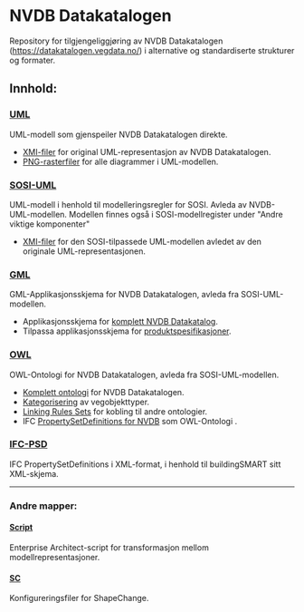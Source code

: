 # NVDB Datakatalogen

Repository for  tilgjengeliggjøring av NVDB Datakatalogen (https://datakatalogen.vegdata.no/) i alternative og standardiserte strukturer og formater. 

## Innhold:

### [UML](https://github.com/vegvesen/NVDB-Datakatalogen/tree/master/UML)

UML-modell som gjenspeiler NVDB Datakatalogen direkte.

- [XMI-filer](https://github.com/vegvesen/NVDB-Datakatalogen/tree/master/UML/XMI) for original UML-representasjon av NVDB Datakatalogen.
- [PNG-rasterfiler](https://github.com/vegvesen/NVDB-Datakatalogen/tree/master/UML/PNG) for alle diagrammer i UML-modellen.

### [SOSI-UML](https://github.com/vegvesen/NVDB-Datakatalogen/tree/master/SOSI-UML)

UML-modell i henhold til modelleringsregler for SOSI. Avleda av NVDB-UML-modellen. Modellen finnes også i SOSI-modellregister under "Andre viktige komponenter" 

- [XMI-filer](https://github.com/vegvesen/NVDB-Datakatalogen/tree/master/SOSI-UML) for den SOSI-tilpassede UML-modellen avledet av den originale UML-representasjonen.

### [GML](https://github.com/vegvesen/NVDB-Datakatalogen/tree/master/GML)
GML-Applikasjonsskjema for NVDB Datakatalogen, avleda fra SOSI-UML-modellen.

- Applikasjonsskjema for [komplett NVDB Datakatalog](https://github.com/vegvesen/NVDB-Datakatalogen/tree/master/GML).
- Tilpassa applikasjonsskjema for [produktspesifikasjoner](https://github.com/vegvesen/NVDB-Datakatalogen/tree/master/GML/PS).

### [OWL](https://github.com/vegvesen/NVDB-Datakatalogen/tree/master/OWL)
OWL-Ontologi for NVDB Datakatalogen, avleda fra SOSI-UML-modellen.

- [Komplett ontologi](https://github.com/vegvesen/NVDB-Datakatalogen/tree/master/OWL/core) for NVDB Datakatalogen.
- [Kategorisering](https://github.com/vegvesen/NVDB-Datakatalogen/tree/master/OWL/category) av vegobjekttyper.
- [Linking Rules Sets](https://github.com/vegvesen/NVDB-Datakatalogen/tree/master/OWL/lrs) for kobling til andre ontologier.
- IFC [PropertySetDefinitions for NVDB](https://github.com/vegvesen/NVDB-Datakatalogen/tree/master/OWL/ifc) som OWL-Ontologi .

### [IFC-PSD](https://github.com/vegvesen/NVDB-Datakatalogen/tree/master/IFC-PSD)

IFC PropertySetDefinitions i XML-format, i henhold til buildingSMART sitt XML-skjema.

------

### Andre mapper:

#### [Script](https://github.com/vegvesen/NVDB-Datakatalogen/tree/master/Script)
Enterprise Architect-script for transformasjon mellom modellrepresentasjoner.

#### [SC](https://github.com/vegvesen/NVDB-Datakatalogen/tree/master/SC)
Konfigureringsfiler for ShapeChange.
